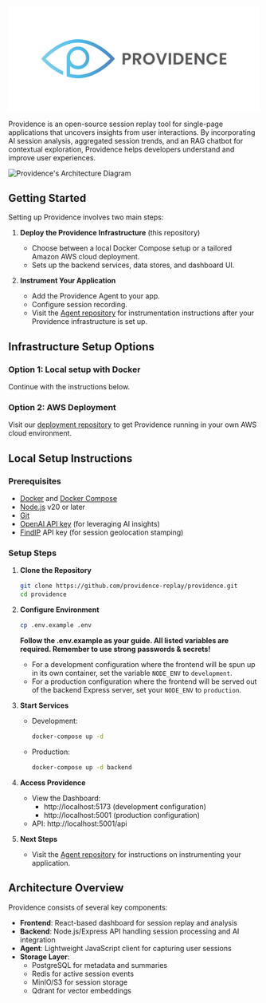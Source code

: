 ![Providence's Logo](https://github.com/providence-replay/.github/blob/main/assets/transparent-logo.png)

Providence is an open-source session replay tool for single-page applications that uncovers insights from user interactions. By incorporating AI session analysis, aggregated session trends, and an RAG chatbot for contextual exploration, Providence helps developers understand and improve user experiences.

![Providence's Architecture Diagram]()

## Getting Started

Setting up Providence involves two main steps:

1. **Deploy the Providence Infrastructure** (this repository)
   - Choose between a local Docker Compose setup or a tailored Amazon AWS cloud deployment.
   - Sets up the backend services, data stores, and dashboard UI.

2. **Instrument Your Application** 
   - Add the Providence Agent to your app.
   - Configure session recording.
   - Visit the [Agent repository](https://github.com/providence-replay/agent) for instrumentation instructions after your Providence infrastructure is set up.

## Infrastructure Setup Options

### Option 1: Local setup with Docker
Continue with the instructions below.

### Option 2: AWS Deployment
Visit our [deployment repository](https://github.com/providence-replay/deploy) to get Providence running in your own AWS cloud environment.

## Local Setup Instructions

### Prerequisites

- [Docker](https://www.docker.com/get-started/) and [Docker Compose](https://docs.docker.com/compose/install/)
- [Node.js](https://nodejs.org/en) v20 or later
- [Git](https://git-scm.com/)
- [OpenAI API key](https://platform.openai.com/api-keys) (for leveraging AI insights)
- [FindIP](https://findip.net/) API key (for session geolocation stamping)

### Setup Steps

1. **Clone the Repository**
   ```bash
   git clone https://github.com/providence-replay/providence.git
   cd providence
   ```

2. **Configure Environment**
   ```bash
   cp .env.example .env
   ```
   
   **Follow the .env.example as your guide. All listed variables are required. Remember to use strong passwords & secrets!**

   - For a development configuration where the frontend will be spun up in its own container, set the variable `NODE_ENV` to `development`.
   - For a production configuration where the frontend will be served out of the backend Express server, set your `NODE_ENV` to `production`.

4. **Start Services**

   - Development:
      ```bash
      docker-compose up -d
      ```

   - Production:
      ```bash
      docker-compose up -d backend
      ```

5. **Access Providence**
   - View the Dashboard:
      - http://localhost:5173 (development configuration)
      - http://localhost:5001 (production configuration)
   - API: http://localhost:5001/api

6. **Next Steps**
   - Visit the [Agent repository](https://github.com/providence-replay/agent) for instructions on instrumenting your application.

## Architecture Overview

Providence consists of several key components:

- **Frontend**: React-based dashboard for session replay and analysis
- **Backend**: Node.js/Express API handling session processing and AI integration
- **Agent**: Lightweight JavaScript client for capturing user sessions
- **Storage Layer**:
  - PostgreSQL for metadata and summaries
  - Redis for active session events
  - MinIO/S3 for session storage
  - Qdrant for vector embeddings
